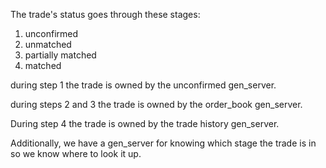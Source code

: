 
The trade's status goes through these stages:
1) unconfirmed
2) unmatched
3) partially matched
4) matched


during step 1 the trade is owned by the unconfirmed gen_server.

during steps 2 and 3 the trade is owned by the order_book gen_server.

During step 4 the trade is owned by the trade history gen_server.

Additionally, we have a gen_server for knowing which stage the trade is in so we know where to look it up.